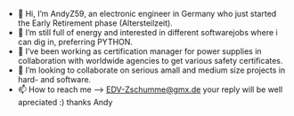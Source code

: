 - 👋 Hi, I’m AndyZ59, an electronic engineer in Germany who just started the Early Retirement phase (Altersteilzeit).
- 👀 I’m still full of energy and interested in different softwarejobs where i can dig in, preferring PYTHON.
- 🌱 I’ve been working as certification manager for power supplies in collaboration with worldwide agencies to get various safety certificates.
- 💞️ I’m looking to collaborate on serious amall and medium size projects in hard- and software.
- 📫 How to reach me --> EDV-Zschumme@gmx.de
your reply will be well apreciated :)
thanks
Andy

<!---
AndyZ59/AndyZ59 is a ✨ special ✨ repository because its `README.md` (this file) appears on your GitHub profile.
You can click the Preview link to take a look at your changes.
--->
